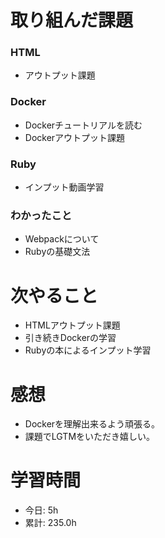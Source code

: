 # 取り組んだ課題
### HTML
* アウトプット課題
### Docker
* Dockerチュートリアルを読む
* Dockerアウトプット課題
### Ruby
* インプット動画学習
### わかったこと
* Webpackについて
* Rubyの基礎文法
# 次やること
* HTMLアウトプット課題
* 引き続きDockerの学習
* Rubyの本によるインプット学習
# 感想
* Dockerを理解出来るよう頑張る。
* 課題でLGTMをいただき嬉しい。
# 学習時間
* 今日: 5h
* 累計: 235.0h
